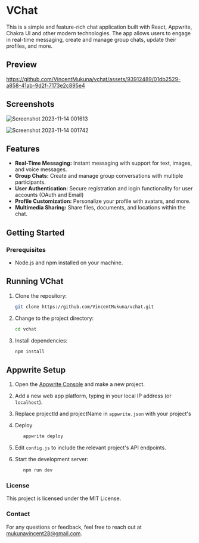 # VChat

This is a simple and feature-rich chat application built with React, Appwrite, Chakra UI and other modern technologies. The app allows users to engage in real-time messaging, create and manage group chats, update their profiles, and more.

## Preview

https://github.com/VincentMukuna/vchat/assets/93912489/01db2529-a858-41ab-9d2f-7173e2c895e4

## Screenshots

![Screenshot 2023-11-14 001613](https://github.com/VincentMukuna/vchat/assets/93912489/b51d39b8-86fb-463b-8e12-02b218279eda)

![Screenshot 2023-11-14 001742](https://github.com/VincentMukuna/vchat/assets/93912489/d695955f-6910-425e-a1d2-af8418afcd64)

## Features

- **Real-Time Messaging:** Instant messaging with support for text, images, and voice messages.
- **Group Chats:** Create and manage group conversations with multiple participants.
- **User Authentication:** Secure registration and login functionality for user accounts (OAuth and Email)
- **Profile Customization:** Personalize your profile with avatars, and more.
- **Multimedia Sharing:** Share files, documents, and locations within the chat.

## Getting Started

### Prerequisites

- Node.js and npm installed on your machine.

## Running VChat

1. Clone the repository:

   ```bash
   git clone https://github.com/VincentMukuna/vchat.git

   ```

2. Change to the project directory:
   ```bash
   cd vchat
   ```
3. Install dependencies:
   ```bash
   npm install
   ```

## Appwrite Setup

1. Open the [Appwrite Console](https://cloud.appwrite.io/) and make a new project.

2. Add a new web app platform, typing
   in your local IP address (or `localhost`).
3. Replace projectId and projectName in `appwrite.json` with your project's

4. Deploy

   ```bash
      appwrite deploy
   ```

5. Edit `config.js` to include the relevant project's API endpoints.

6. Start the development server:
   ```bash
      npm run dev
   ```

### License

This project is licensed under the MIT License.

### Contact

For any questions or feedback, feel free to reach out at mukunavincent28@gmail.com.
